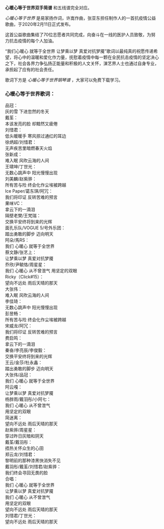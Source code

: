 

**心暖心等于世界双手简谱** 和五线谱完全对应。

_心暖心等于世界_ 是易家扬作词，许嵩作曲，张亚东担任制作人的一首抗疫情公益歌曲，于2020年2月11日正式发布。

这首公益歌曲集结了70位志愿者共同完成，向奋斗在一线的医护人员致敬，为努力抗击疫情的每个人加油。

“我们心暖心 就等于全世界 让梦乘以梦
真爱对抗梦魇”歌词以最纯真的祝愿传递希望，将心中的温暖和爱化作力量，抚慰着疫情中每一颗在全民抗击疫情的坚定决心之下，社会各界力争弘扬正能量和积极的人文关怀，演艺界人士也通过自身专业，承担起了应有的社会责任。

歌词下方是 _心暖心等于世界钢琴谱_ ，大家可以免费下载学习。

### 心暖心等于世界歌词：

品冠：  
灰的雪 下进忽然的冬天  
戴荃：  
本该发亮的脸 却黯然又疲倦  
刘惜君：  
低头暖暖手 寒风掠过通红的耳边  
徐炳超/刘惜君：  
无声疾苦里暗燃春天火焰  
张新成：  
难入眠 风吹云海的人间  
王啸坤/丁世光：  
无数心跳声中 阳光慢慢出现  
刘美麟/赵紫骅：  
所有苦与险 终会化作尘埃被跨越  
Ice Paper/葛东琪/阿冗：  
我们将印证 反转苦难的预言  
果味VC：  
拿云下的一滴泪  
隔壁老樊/王梵瑞：  
交换平安终将到来的光辉  
面孔乐队/VOGUE 5/号外乐团：  
踏出勇敢的脚步 迈向明天  
阿朵/馬RS：  
我们 心暖心 就等于全世界  
蔡文静/张艺上：  
让梦乘以梦 真爱对抗梦魇  
乔欣/尹毓恪/周星星：  
我们 心暖心 从不曾泄气 用坚定的双眼  
Ricky（Click#15）：  
望向不远处 雨后天晴的那天  
大张伟：  
难入眠 风吹云海的人间  
李佳琦：  
无数心跳声中 阳光慢慢出现  
彭昱畅：  
所有苦与险 终会化作尘埃被跨越  
宋威龙/阿冗：  
我们将印证 反转苦难的预言  
费启鸣：  
拿云下的一滴泪  
秦奋/李亮辰/李俊毅：  
交换平安终将到来的光辉  
王云/金莎/杜永鑫：  
踏出勇敢的脚步 迈向明天  
大张伟/品冠：  
我们 心暖心 就等于全世界  
阿云嘎：  
让梦乘以梦 真爱对抗梦魇  
杨胖雨/戴羽彤/小阿七：  
我们 心暖心 从不曾泄气  
用坚定的双眼  
简迷离：  
望向不远处 雨后天晴的那天  
赵紫骅/周星星：  
穿过昨日灰暗和阴天  
戴荃/戴羽彤：  
捂热关怀众生的心田  
郑云龙/刘惜君：  
黎明前的那种漆黑快消失不见  
戴羽彤/戴荃/刘惜君/赵紫骅：  
我们终会寻回无畏的脸  
合唱：  
我们 心暖心 就等于全世界  
让梦乘以梦 真爱对抗梦魇  
我们 心暖心 从不曾泄气  
用坚定的双眼  
望向不远处 雨后天晴的那天  
刘惜君/丁世光：  
望向不远处 雨后天晴的那天

